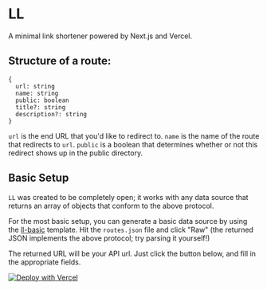 # LL

A minimal link shortener powered by Next.js and Vercel.   
## Structure of a route:

```
{
  url: string
  name: string
  public: boolean
  title?: string
  description?: string
}
```

`url` is the end URL that you'd like to redirect to.
`name` is the name of the route that redirects to `url`.
`public` is a boolean that determines whether or not this redirect shows up in the public directory.

## Basic Setup

`LL` was created to be completely open; it works with any data source that returns an array of objects that conform to the above protocol.

For the most basic setup, you can generate a basic data source by using the [ll-basic](https://github.com/rishiosaur/ll-basic) template. Hit the `routes.json` file and click "Raw" (the returned JSON implements the above protocol; try parsing it yourself!)

The returned URL will be your API url. Just click the button below, and fill in the appropriate fields.

[![Deploy with Vercel](https://vercel.com/button)](https://vercel.com/new/git/external?repository-url=https%3A%2F%2Fgithub.com%2Frishiosaur%2Fll&env=apiURL&project-name=link-shortener&repo-name=link-shortener)
